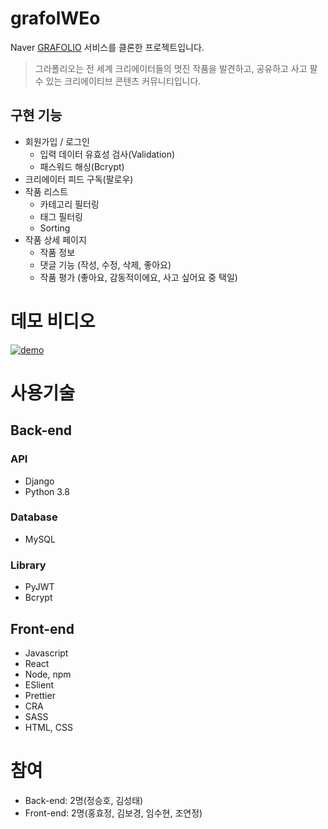 # grafolWEo
Naver [GRAFOLIO](https://grafolio.naver.com/) 서비스를 클론한 프로젝트입니다.
> 그라폴리오는 전 세계 크리에이터들의 멋진 작품을 발견하고, 공유하고 사고 팔 수 있는 크리에이티브 콘텐츠 커뮤니티입니다.

## 구현 기능
- 회원가입 / 로그인
  - 입력 데이터 유효성 검사(Validation)
  - 패스워드 해싱(Bcrypt)
- 크리에이터 피드 구독(팔로우)
- 작품 리스트
  - 카테고리 필터링
  - 태그 필터링
  - Sorting
- 작품 상세 페이지
  - 작품 정보
  - 댓글 기능 (작성, 수정, 삭제, 좋아요)
  - 작품 평가 (좋아요, 감동적이에요, 사고 싶어요 중 택일)
  
# 데모 비디오
[![demo](https://img.youtube.com/vi/QkHXSjSfr2c/maxresdefault.jpg)](https://www.youtube.com/watch?v=QkHXSjSfr2c)

# 사용기술

## Back-end

### API
- Django
- Python 3.8

### Database
- MySQL

### Library
- PyJWT
- Bcrypt

## Front-end
- Javascript
- React
- Node, npm
- ESlient
- Prettier
- CRA
- SASS
- HTML, CSS

# 참여
- Back-end: 2명(정승호, 김성태)
- Front-end: 2명(홍효정, 김보경, 임수현, 조연정)

